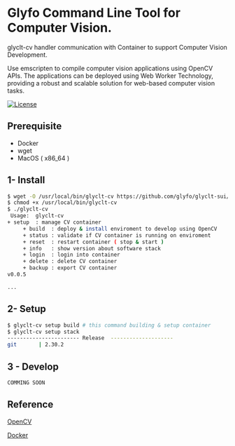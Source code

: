 # Glyfo Command Line Tool for Computer Vision.

glyclt-cv handler communication with Container to support Computer Vision Development.

Use emscripten to compile computer vision applications using OpenCV APIs.
The applications can be deployed using Web Worker Technology, providing a robust and scalable solution for web-based 
computer vision tasks.

[![License](https://img.shields.io/badge/License-Apache_2.0-blue.svg)](https://opensource.org/licenses/Apache-2.0)

## Prerequisite 

+ Docker 
+ wget
+ MacOS ( x86_64 )

## 1- Install 

```bash
$ wget -O /usr/local/bin/glyclt-cv https://github.com/glyfo/glyclt-sui/releases/download/v0.0.5/glyclt-cv
$ chmod +x /usr/local/bin/glyclt-cv
$ ./glyclt-cv
 Usage:  glyclt-cv 
+ setup  : manage CV container 
     + build  : deploy & install enviroment to develop using OpenCV 
     + status : validate if CV container is running on enviroment 
     + reset  : restart container ( stop & start ) 
     + info   : show version about software stack
     + login  : login into container
     + delete : delete CV container
     + backup : export CV container
v0.0.5

...
```

## 2- Setup 

```bash
$ glyclt-cv setup build # this command building & setup container 
$ glyclt-cv setup stack
----------------------- Release  --------------------
git       | 2.30.2
```
## 3 - Develop 

```bash
COMMING SOON 
```

## Reference

[OpenCV](https://opencv.org/)

[Docker](https://docker.com)
 

